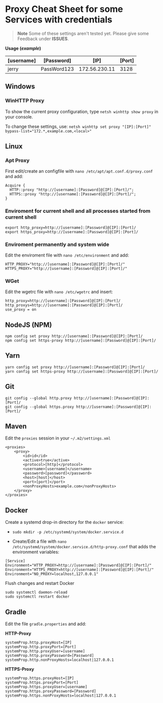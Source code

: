
# Proxy Cheat Sheet for some Services with credentials

> **Note**
Some of these settings aren't tested yet. Please give some Feedback under **ISSUES**. 

**Usage (*example*)**

| [username]  | [Password]  | [IP]  | [Port]  |
|---|---|---|---|
| jerry  | PassWord123  | 172.56.230.11  | 3128  |

## Windows
### WinHTTP Proxy
To show the current proxy configuration, type `netsh winhttp show proxy` in your console.

To change these settings, use:
`netsh winhttp set proxy "[IP]:[Port]" bypass-list="172.*,example.com,<local>"`

## Linux
### Apt Proxy
First edit/create an configfile with `nano /etc/apt/apt.conf.d/proxy.conf` and add:
```
Acquire {
  HTTP::proxy "http://[username]:[Password]@[IP]:[Port]/";
  HTTPS::proxy "http://[username]:[Password]@[IP]:[Port]/";
}
```
### Enviroment for current shell and **all processes** started from current shell 
```
export http_proxy=http://[username]:[Password]@[IP]:[Port]/
export https_proxy=http://[username]:[Password]@[IP]:[Port]/
```
### Enviroment permanently and system wide
Edit the enviroment file with `nano /etc/environment` and add:
```
HTTP_PROXY="http://[username]:[Password]@[IP]:[Port]/"
HTTPS_PROXY="http://[username]:[Password]@[IP]:[Port]/"
```

### WGet
Edit the wgetrc file with `nano /etc/wgetrc` and insert:
```
http_proxy=http://[username]:[Password]@[IP]:[Port]/
http_proxys=http://[username]:[Password]@[IP]:[Port]/
use_proxy = on
```
## NodeJS (NPM)
```
npm config set proxy http://[username]:[Password]@[IP]:[Port]/
npm config set https-proxy http://[username]:[Password]@[IP]:[Port]/
```
## Yarn
```
yarn config set proxy http://[username]:[Password]@[IP]:[Port]/
yarn config set https-proxy http://[username]:[Password]@[IP]:[Port]/
```
## Git
```
git config --global http.proxy http://[username]:[Password]@[IP]:[Port]/
git config --global https.proxy http://[username]:[Password]@[IP]:[Port]/
```
## Maven
Edit the `proxies` session in your `~/.m2/settings.xml`
```
<proxies>
    <proxy>
        <id>id</id>
        <active>true</active>
        <protocol>[http]</protocol>
        <username>[username]</username>
        <password>[password]</password>
        <host>[host]</host>
        <port>[port]</port>
        <nonProxyHosts>example.com</nonProxyHosts>
    </proxy>
</proxies>
```
## Docker
Create a systemd drop-in directory for the `docker` service:

-   ``` sudo mkdir -p /etc/systemd/system/docker.service.d ```
    
-   Create/Edit a file with `nano /etc/systemd/system/docker.service.d/http-proxy.conf` that adds the environment variables:
```
[Service]
Environment="HTTP_PROXY=http://[username]:[Password]@[IP]:[Port]/"
Environment="HTTPS_PROXY=http://[username]:[Password]@[IP]:[Port]/"
Environment="NO_PROXY=localhost,127.0.0.1"
```
Flush changes and restart Docker

```
sudo systemctl daemon-reload
sudo systemctl restart docker
```
## Gradle
Edit the file `gradle.properties` and add:

**HTTP-Proxy**
```
systemProp.http.proxyHost=[IP]
systemProp.http.proxyPort=[Port]
systemProp.http.proxyUser=[username]
systemProp.http.proxyPassword=[Password]
systemProp.http.nonProxyHosts=localhost|127.0.0.1
```
**HTTPS-Proxy**
```
systemProp.https.proxyHost=[IP]
systemProp.https.proxyPort=[Port]
systemProp.https.proxyUser=[username]
systemProp.https.proxyPassword=[Password]
systemProp.https.nonProxyHosts=localhost|127.0.0.1
```
